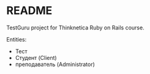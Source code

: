 # README

TestGuru project for Thinknetica Ruby on Rails course.

Entities:

* Тест
* Студент (Client)
* преподаватель (Administrator)